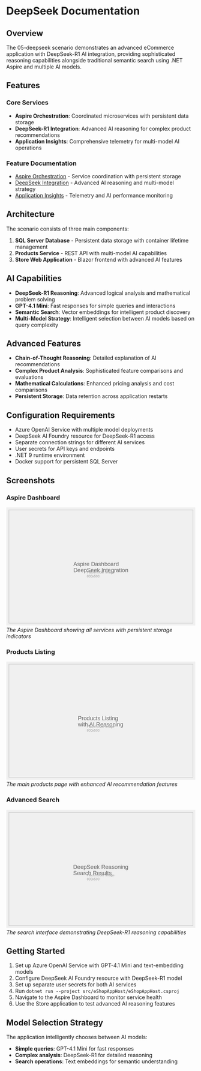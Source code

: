 # DeepSeek Documentation

## Overview
The 05-deepseek scenario demonstrates an advanced eCommerce application with DeepSeek-R1 AI integration, providing sophisticated reasoning capabilities alongside traditional semantic search using .NET Aspire and multiple AI models.

## Features

### Core Services
- **Aspire Orchestration**: Coordinated microservices with persistent data storage
- **DeepSeek-R1 Integration**: Advanced AI reasoning for complex product recommendations
- **Application Insights**: Comprehensive telemetry for multi-model AI operations

### Feature Documentation
- [Aspire Orchestration](aspire-orchestration.md) - Service coordination with persistent storage
- [DeepSeek Integration](deepseek-integration.md) - Advanced AI reasoning and multi-model strategy
- [Application Insights](application-insights.md) - Telemetry and AI performance monitoring

## Architecture
The scenario consists of three main components:
1. **SQL Server Database** - Persistent data storage with container lifetime management
2. **Products Service** - REST API with multi-model AI capabilities
3. **Store Web Application** - Blazor frontend with advanced AI features

## AI Capabilities
- **DeepSeek-R1 Reasoning**: Advanced logical analysis and mathematical problem solving
- **GPT-4.1 Mini**: Fast responses for simple queries and interactions
- **Semantic Search**: Vector embeddings for intelligent product discovery
- **Multi-Model Strategy**: Intelligent selection between AI models based on query complexity

## Advanced Features
- **Chain-of-Thought Reasoning**: Detailed explanation of AI recommendations
- **Complex Product Analysis**: Sophisticated feature comparisons and evaluations
- **Mathematical Calculations**: Enhanced pricing analysis and cost comparisons
- **Persistent Storage**: Data retention across application restarts

## Configuration Requirements
- Azure OpenAI Service with multiple model deployments
- DeepSeek AI Foundry resource for DeepSeek-R1 access
- Separate connection strings for different AI services
- User secrets for API keys and endpoints
- .NET 9 runtime environment
- Docker support for persistent SQL Server

## Screenshots

### Aspire Dashboard
![Aspire Dashboard](images/dashboard.jpg)
*The Aspire Dashboard showing all services with persistent storage indicators*

### Products Listing
![Products Page](images/products.jpg)
*The main products page with enhanced AI recommendation features*

### Advanced Search
![Advanced Search Interface](images/search.jpg)
*The search interface demonstrating DeepSeek-R1 reasoning capabilities*

## Getting Started
1. Set up Azure OpenAI Service with GPT-4.1 Mini and text-embedding models
2. Configure DeepSeek AI Foundry resource with DeepSeek-R1 model
3. Set up separate user secrets for both AI services
4. Run `dotnet run --project src/eShopAppHost/eShopAppHost.csproj`
5. Navigate to the Aspire Dashboard to monitor service health
6. Use the Store application to test advanced AI reasoning features

## Model Selection Strategy
The application intelligently chooses between AI models:
- **Simple queries**: GPT-4.1 Mini for fast responses
- **Complex analysis**: DeepSeek-R1 for detailed reasoning
- **Search operations**: Text embeddings for semantic understanding